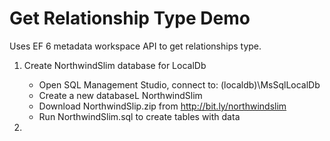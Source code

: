 # Get Relationship Type Demo

Uses EF 6 metadata workspace API to get relationships type.

1. Create NorthwindSlim database for LocalDb
	- Open SQL Management Studio, connect to: (localdb)\MsSqlLocalDb
	- Create a new databaseL NorthwindSlim
	- Download NorthwindSlip.zip from http://bit.ly/northwindslim
	- Run NorthwindSlim.sql to create tables with data

2. 


